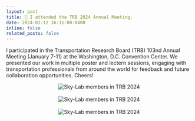 ```yaml
---
layout: post
title: 👏 I attended the TRB 2024 Annual Meeting.
date: 2024-01-12 16:11:00-0400
inline: false
related_posts: false
---
```


I participated in the Transportation Research Board (TRB) 103nd Annual Meeting (January 7-11) at the Washington, D.C. Convention Center. We presented our work in multiple poster and lectern sessions, engaging with transportation professionals from around the world for feedback and future collaboration opportunities. Cheers!


<div style="text-align: center;">
<img src="../../assets/img/news-photo/trb2024/trb2024-1.jpg" alt="Sky-Lab members in TRB 2024" style="max-width: 100%;">
</div>
<br>
<div style="text-align: center;">
<img src="../../assets/img/news-photo/trb2024/trb2024-2.jpg" alt="Sky-Lab members in TRB 2024" style="max-width: 100%;">
</div>
<br>
<div style="text-align: center;">
<img src="../../assets/img/news-photo/trb2024/trb2024-3.jpg" alt="Sky-Lab members in TRB 2024" style="max-width: 100%;">
</div>
